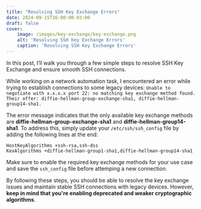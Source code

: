 ```yaml
---
title: "Resolving SSH Key Exchange Errors"
date: 2024-09-15T16:00:00-03:00
draft: false
cover:
    image: /images/key-exchange/key-exchange.png
    alt: 'Resolving SSH Key Exchange Errors'
    caption: 'Resolving SSH Key Exchange Errors'
---
```


In this post, I’ll walk you through a few simple steps to resolve SSH Key Exchange and ensure smooth SSH connections.

While working on a network automation task, I encountered an error while trying to establish connections to some legacy devices: 
`Unable to negotiate with x.x.x.x port 22: no matching key exchange method found. Their offer: diffie-hellman-group-exchange-sha1, diffie-hellman-group14-sha1.`

The error message indicates that the only available key exchange methods are **diffie-hellman-group-exchange-sha1** and **diffie-hellman-group14-sha1**. To address this, simply update your `/etc/ssh/ssh_config` file by adding the following lines at the end:

```
HostKeyAlgorithms +ssh-rsa,ssh-dss
KexAlgorithms +diffie-hellman-group1-sha1,diffie-hellman-group14-sha1
```

Make sure to enable the required key exchange methods for your use case and save the `ssh_config` file before attemping a new connection.

By following these steps, you should be able to resolve the key exchange issues and maintain stable SSH connections with legacy devices. However, **keep in mind that you're enabling deprecated and weaker cryptographic algorithms**.